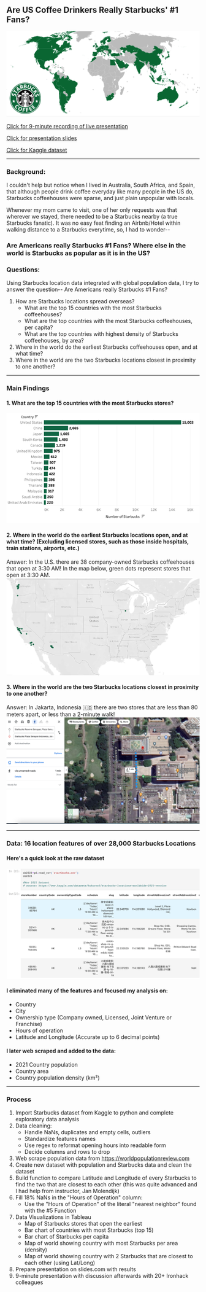 ## Are US Coffee Drinkers Really Starbucks' #1 Fans?
![](https://github.com/hollyjanedalton/final_ironhack_project/blob/main/starbucks_map.png)

[Click for 9-minute recording of live presentation](https://ironhack.zoom.us/rec/play/z_KuzP88l79dzVBAtHaR-vPE4Xi4xUGUU-C3D948G81Z7jHR7GCBa8oip2yDNDrNwbnBrP9AWwVZ6sM9.WElypAcnuo2-6udI?startTime=1660305720000&_x_zm_rtaid=v-1r2qOaSt-VQG_GldUWIA.1660487182977.ee234b4949979eb90f4b2d2092f0085f&_x_zm_rhtaid=21)

[Click for presentation slides](https://slides.com/hollydalton/deck-5b0977/fullscreen)

[Click for Kaggle dataset](https://www.kaggle.com/datasets/kukuroo3/starbucks-locations-worldwide-2021-version)

---

### Background:
I couldn't help but notice when I lived in Australia, South Africa, and Spain, that although people drink coffee everyday like many people in the US do, Starbucks coffeehouses were sparse, and just plain unpopular with locals. 

Whenever my mom came to visit, one of her only requests was that wherever we stayed, there needed to be a Starbucks nearby (a true Starbucks fanatic). It was no easy feat finding an Airbnb/Hotel within walking distance to a Starbucks everytime, so, I had to wonder-- 
### Are Americans really Starbucks #1 Fans? Where else in the world is Starbucks as popular as it is in the US?

### Questions:
Using Starbucks location data integrated with global population data, I try to answer the question-- Are Americans really Starbucks #1 Fans? 

1. How are Starbucks locations spread overseas?
      - What are the top 15 countries with the most Starbucks coffeehouses?
      - What are the top countries with the most Starbucks coffeehouses, per capita?
      - What are the top countries with highest density of Starbucks coffeehouses, by area?
2. Where in the world do the earliest Starbucks coffeehouses open, and at what time?
3. Where in the world are the two Starbucks locations closest in proximity to one another?

---

### Main Findings
#### 1. What are the top 15 countries with the most Starbucks stores?
![](https://github.com/hollyjanedalton/final_ironhack_project/blob/main/starbucks_count.png)


#### 2. Where in the world do the earliest Starbucks locations open, and at what time? (Excluding licensed stores, such as those inside hospitals, train stations, airports, etc.)
Answer:  In the U.S. there are 38 company-owned Starbucks coffeehouses that open at 3:30 AM! 
In the map below, green dots represent stores that open at 3:30 AM. 
![](https://github.com/hollyjanedalton/final_ironhack_project/blob/main/earliest_starbucks.png)


#### 3. Where in the world are the two Starbucks locations closest in proximity to one another?
Answer: In Jakarta, Indonesia 🇮🇩 there are two stores that are less than 80 meters apart, or less than a 2-minute walk! 
![](https://github.com/hollyjanedalton/final_ironhack_project/blob/main/two_closest_cafes.png)

---

### Data: 16 location features of over 28,000 Starbucks Locations
#### Here's a quick look at the raw dataset 
<img src="./small_data_photo.png">

#### I eliminated many of the features and focused my analysis on: 
- Country 
- City
- Ownership type (Company owned, Licensed, Joint Venture or Franchise)
- Hours of operation 
- Latitude and Longitude (Accurate up to 6 decimal points) 

#### I later web scraped and added to the data:
- 2021 Country population
- Country area
- Country population density (km²)

---

### Process
1. Import Starbucks dataset from Kaggle to python and complete exploratory data analysis
2. Data cleaning: 
      - Handle NaNs, duplicates and empty cells, outliers
      - Standardize features names
      - Use regex to reformat opening hours into readable form 
      - Decide columns and rows to drop
3. Web scrape population data from https://worldpopulationreview.com
4. Create new dataset with population and Starbucks data and clean the dataset
5. Build function to compare Latitude and Longitude of every Starbucks to find the two that are closest to each other (this was quite advanced and I had help from instructor, Jan Molendijk) 
6. Fill 18% NaNs in the "Hours of Operation" column: 
    - Use the "Hours of Operation" of the  literal "nearest neighbor" found with the #5 Function
7. Data Visualizations in Tableau
     - Map of Starbucks stores that open the earliest
     - Bar chart of countries with most Starbucks (top 15)
     - Bar chart of Starbucks per capita
     - Map of world showing country with most Starbucks per area (density)
     - Map of world showing country with 2 Starbucks that are closest to each other (using Lat/Long)
8. Prepare presentation on slides.com with results 
9. 9-minute presentation with discussion afterwards with 20+ Ironhack colleagues 
